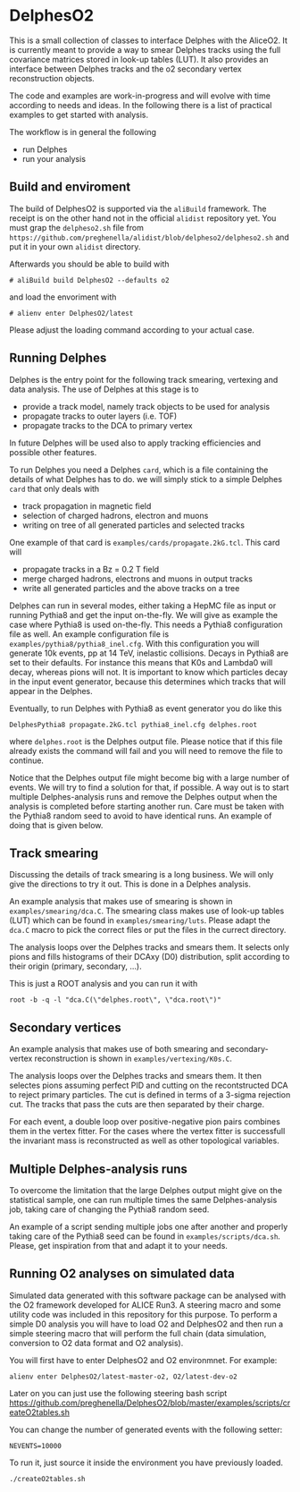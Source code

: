 # DelphesO2
This is a small collection of classes to interface Delphes with the AliceO2.
It is currently meant to provide a way to smear Delphes tracks using the full covariance matrices stored in look-up tables (LUT).
It also provides an interface between Delphes tracks and the o2 secondary vertex reconstruction objects.

The code and examples are work-in-progress and will evolve with time according to needs and ideas.
In the following there is a list of practical examples to get started with analysis.

The workflow is in general the following
* run Delphes
* run your analysis 

## Build and enviroment

The build of DelphesO2 is supported via the `aliBuild` framework.
The receipt is on the other hand not in the official `alidist` repository yet.
You must grap the `delpheso2.sh` file from `https://github.com/preghenella/alidist/blob/delpheso2/delpheso2.sh` and put it in your own `alidist` directory.

Afterwards you should be able to build with
```
# aliBuild build DelphesO2 --defaults o2
```
and load the envoriment with
```
# alienv enter DelphesO2/latest
```
Please adjust the loading command according to your actual case.


## Running Delphes

Delphes is the entry point for the following track smearing, vertexing and data analysis.
The use of Delphes at this stage is to
* provide a track model, namely track objects to be used for analysis
* propagate tracks to outer layers (i.e. TOF)
* propagate tracks to the DCA to primary vertex

In future Delphes will be used also to apply tracking efficiencies and possible other features.

To run Delphes you need a Delphes `card`, which is a file containing the details of what Delphes has to do.
we will simply stick to a simple Delphes `card` that only deals with
* track propagation in magnetic field
* selection of charged hadrons, electron and muons
* writing on tree of all generated particles and selected tracks

One example of that card is `examples/cards/propagate.2kG.tcl`.
This card will 
* propagate tracks in a Bz = 0.2 T field
* merge charged hadrons, electrons and muons in output tracks
* write all generated particles and the above tracks on a tree

Delphes can run in several modes, either taking a HepMC file as input or running Pythia8 and get the input on-the-fly.
We will give as example the case where Pythia8 is used on-the-fly.
This needs a Pythia8 configuration file as well.
An example configuration file is `examples/pythia8/pythia8_inel.cfg`.
With this configuration you will generate 10k events, pp at 14 TeV, inelastic collisions.
Decays in Pythia8 are set to their defaults.
For instance this means that K0s and Lambda0 will decay, whereas pions will not.
It is important to know which particles decay in the input event generator, because this determines which tracks that will appear in the Delphes.

Eventually, to run Delphes with Pythia8 as event generator you do like this 
```
DelphesPythia8 propagate.2kG.tcl pythia8_inel.cfg delphes.root
```
where `delphes.root` is the Delphes output file. Please notice that if this file already exists the command will fail and you will need to remove the file to continue.

Notice that the Delphes output file might become big with a large number of events.
We will try to find a solution for that, if possible.
A way out is to start multiple Delphes-analysis runs and remove the Delphes output when the analysis is completed before starting another run. Care must be taken with the Pythia8 random seed to avoid to have identical runs. An example of doing that is given below.

## Track smearing

Discussing the details of track smearing is a long business.
We will only give the directions to try it out.
This is done in a Delphes analysis.

An example analysis that makes use of smearing is shown in `examples/smearing/dca.C`.
The smearing class makes use of look-up tables (LUT) which can be found in `examples/smearing/luts`.
Please adapt the `dca.C` macro to pick the correct files or put the files in the currect directory.

The analysis loops over the Delphes tracks and smears them.
It selects only pions and fills histograms of their DCAxy (D0) distribution, split according to their origin (primary, secondary, ...).

This is just a ROOT analysis and you can run it with
```
root -b -q -l "dca.C(\"delphes.root\", \"dca.root\")"
```

## Secondary vertices

An example analysis that makes use of both smearing and secondary-vertex reconstruction is shown in `examples/vertexing/K0s.C`. 

The analysis loops over the Delphes tracks and smears them.
It then selectes pions assuming perfect PID and cutting on the recontstructed DCA to reject primary particles. The cut is defined in terms of a 3-sigma rejection cut. The tracks that pass the cuts are then separated by their charge.

For each event, a double loop over positive-negative pion pairs combines them in the vertex fitter. For the cases where the vertex fitter is successfull the invariant mass is reconstructed as well as other topological variables.

## Multiple Delphes-analysis runs

To overcome the limitation that the large Delphes output might give on the statistical sample, one can run multiple times the same Delphes-analysis job, taking care of changing the Pythia8 random seed.

An example of a script sending multiple jobs one after another and properly taking care of the Pythia8 seed can be found in `examples/scripts/dca.sh`. Please, get inspiration from that and adapt it to your needs.

## Running O2 analyses on simulated data

Simulated data generated with this software package can be analysed with the O2 framework developed for ALICE Run3. 
A steering macro and some utility code was included in this repository for this purpose.
To perform a simple D0 analysis you will have to load O2 and DelphesO2 and then run a simple steering macro that will perform 
the full chain (data simulation, conversion to O2 data format and O2 analysis). 

You will first have to enter DelphesO2 and O2 environmnet. For example:
```
alienv enter DelphesO2/latest-master-o2, O2/latest-dev-o2
```

Later on you can just use the following steering bash script https://github.com/preghenella/DelphesO2/blob/master/examples/scripts/createO2tables.sh

You can change the number of generated events with the following setter: 

```
NEVENTS=10000
```
To run it, just source it inside the environment you have previously loaded.
```
./createO2tables.sh
```

